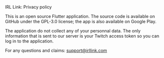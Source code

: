 IRL Link: Privacy policy

This is an open source Flutter application. The source code is available on GitHub under the GPL-3.0 license; the app is also available on Google Play.

The application do not collect any of your personnal data.
The only information that is sent to our server is your Twitch access token so you can log in to the application.

For any questions and claims:
support@irllink.com